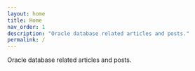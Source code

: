 ```yaml
---
layout: home
title: Home
nav_order: 1
description: "Oracle database related articles and posts."
permalink: /
---
```


Oracle database related articles and posts.

